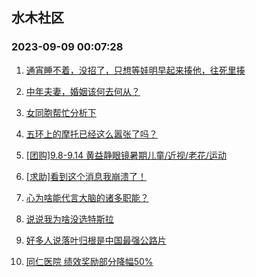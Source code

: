 ## 水木社区 
### 2023-09-09 00:07:28

1. [通宵睡不着，没招了，只想等娃明早起来揍他，往死里揍](https://www.mysmth.net/nForum/article/ChildEducation/2273608)

2. [中年夫妻，婚姻该何去何从？](https://www.mysmth.net/nForum/article/FamilyLife/1766391007)

3. [女同胞帮忙分析下](https://www.mysmth.net/nForum/article/Age/20303756)

4. [五环上的摩托已经这么嚣张了吗？](https://www.mysmth.net/nForum/article/AutoWorld/1944672931)

5. [[团购]9.8-9.14 黄益静眼镜暑期儿童/近视/老花/运动](https://www.mysmth.net/nForum/article/ADAgent_TG/1308573)

6. [[求助]看到这个消息我崩溃了！](https://www.mysmth.net/nForum/article/OurEstate/2883709)

7. [心为啥能代言大脑的诸多职能？](https://www.mysmth.net/nForum/article/Joke/4130822)

8. [说说我为啥没选特斯拉](https://www.mysmth.net/nForum/article/GreenAuto/1365400)

9. [好多人说落叶归根是中国最强公路片](https://www.mysmth.net/nForum/article/Movie/3540938)

10. [同仁医院 绩效奖励部分降幅50%](https://www.mysmth.net/nForum/article/WorkLife/3386068)

